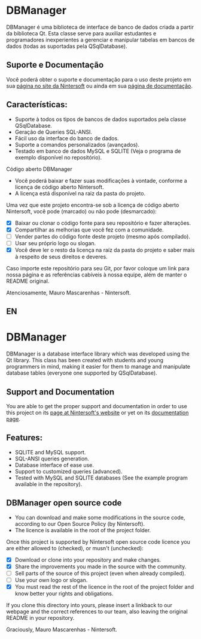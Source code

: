 # DBManager

DBManager é uma biblioteca de interface de banco de dados criada a partir da biblioteca Qt.
Esta classe serve para auxiliar estudantes e programadores inexperientes a gerenciar e manipular tabelas em bancos de dados (todas as suportadas pela QSqlDatabase).

## Suporte e Documentação

Você poderá obter o suporte e documentação para o uso deste projeto em sua [página no site da Nintersoft](https://www.nintersoft.com/portfolio/dbmanager/) ou ainda em sua [página de documentação](https://docwiki.nintersoft.com/dbmanager/).

## Características:
- Suporte à todos os tipos de bancos de dados suportados pela classe QSqlDatabase.
- Geração de Queries SQL-ANSI.
- Fácil uso da interface do banco de dados.
- Suporte a comandos personalizados (avançados).
- Testado em banco de dados MySQL e SQLITE (Veja o programa de exemplo disponível no repositório).

Código aberto DBManager
- Você poderá baixar e fazer suas modificações à vontade, conforme a licença de código aberto Nintersoft.
- A licença está disponível na raiz da pasta do projeto.

Uma vez que este projeto encontra-se sob a licença de código aberto Nintersoft, você pode (marcado) ou não pode (desmarcado):
- [x] Baixar ou clonar o código fonte para seu repositório e fazer alterações.
- [x] Compartilhar as melhorias que você fez com a comunidade.
- [ ] Vender partes do código fonte deste projeto (mesmo após compilado).
- [ ] Usar seu próprio logo ou slogan.
- [x] Você deve ler o resto da licença na raíz da pasta do projeto e saber mais à respeito de seus direitos e deveres.
 
Caso importe este repositório para seu Git, por favor coloque um link para nossa página e as referências cabíveis à nossa equipe, além de manter o README original.

Atenciosamente,
Mauro Mascarenhas - Nintersoft.

## EN
# DBManager

DBManager is a database interface library which was developed using the Qt library.
This class has been created with students and young programmers in mind, making it easier for them to manage and manipulate database tables (everyone one supported by QSqlDatabase).

## Support and Documentation

You are able to get the proper support and documentation in order to use this project on its [page at Nintersoft's website](https://www.nintersoft.com/en/portfolio/dbmanager/) or yet on its [documentation page](https://docwiki.nintersoft.com/en/dbmanager/).

## Features:
- SQLITE and MySQL support.
- SQL-ANSI queries generation.
- Database interface of ease use.
- Support to customized queries (advanced).
- Tested with MySQL and SQLITE databases (See the example program available in the repository).

## DBManager open source code
- You can download and make some modifications in the source code, according to our Open Source Policy (by Nintersoft).
- The licence is available in the root of the project folder.
 
Once this project is supported by Nintersoft open source code licence you are either allowed to (checked), or musn't (unchecked):
- [x] Download or clone into your repository and make changes.
- [x] Share the improvements you made in the source with the community.
- [ ] Sell parts of the source of this project (even when already compiled).
- [ ] Use your own logo or slogan.
- [x] You must read the rest of the licence in the root of the project folder and know better your rights and obligations.

If you clone this directory into yours, please insert a linkback to our webpage and the correct references to our team, also leaving the original README in your repository.

Graciously,
Mauro Mascarenhas - Nintersoft.
